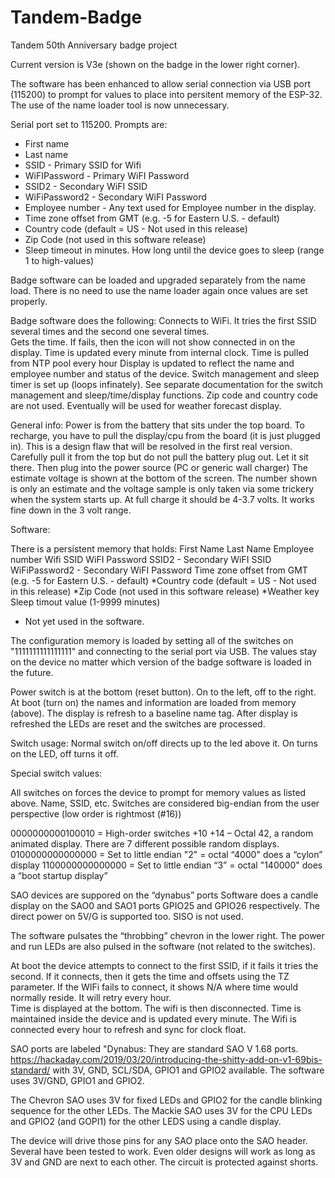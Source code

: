 
# Tandem-Badge
Tandem 50th Anniversary badge project

Current version is V3e (shown on the badge in the lower right corner). 


The software has been enhanced to allow serial connection via USB port (115200) to prompt for values to place into persitent memory of the ESP-32. The use of the name loader tool is now unnecessary.

Serial port set to 115200. Prompts are: 
  - First name
  - Last name
  - SSID - Primary SSID for Wifi
  - WiFIPassword - Primary WiFI Password
  - SSID2 - Secondary WiFI SSID
  - WiFiPassword2 - Secondary WiFI Password
  - Employee number - Any text used for Employee number in the display.
  - Time zone offset from GMT (e.g. -5 for Eastern U.S. - default)
  - Country code (default = US - Not used in this release) 
  - Zip Code (not used in this software release)
  - Sleep timeout in minutes.  How long until the device goes to sleep (range 1 to high-values)

Badge software can be loaded and upgraded separately from the name load.  There is no need to use the name loader again once values are set properly. 

Badge software does the following:
Connects to WiFi. It tries the first SSID several times and the second one several times.  
Gets the time.   If fails, then the icon will not show connected in on the display. Time is updated every minute from internal clock.
Time is pulled from NTP pool every hour
Display is updated to reflect the name and employee number and status of the device. 
Switch management and sleep timer is set up (loops infinately).
See separate documentation for the switch management and sleep/time/display functions. 
Zip code and country code are not used. Eventually will be used for weather forecast display. 

General info:
Power is from the battery that sits under the top board. 
To recharge, you have to pull the display/cpu from the board (it is just plugged in). This is a design flaw that will be resolved in the first real version.  Carefully pull it from the top but do not pull the battery plug out. Let it sit there.  Then plug into the power source (PC or generic wall charger)  The estimate voltage is shown at the bottom of the screen. The number shown is only an estimate and the voltage sample is only taken via some trickery when the system starts up. At full charge it should be 4-3.7 volts.  It works fine down in the 3 volt range. 

Software:

There is a persistent memory that holds:
First Name
Last Name
Employee number
Wifi SSID
WiFI Password
SSID2 - Secondary WiFI SSID
WiFiPassword2 - Secondary WiFI Password
Time zone offset from GMT (e.g. -5 for Eastern U.S. - default)
*Country code (default = US - Not used in this release) 
*Zip Code (not used in this software release)
*Weather key 
Sleep timout value (1-9999 minutes) 

* Not yet used in the software. 

The configuration memory is loaded by setting all of the switches on "1111111111111111" and connecting to the serial port via USB.  The values stay on the device no matter which version of the badge software is loaded in the future. 

Power switch is at the bottom (reset button).   On to the left, off to the right. 
At boot (turn on) the names and information are loaded from memory (above). 
The display is refresh to a baseline name tag. 
After display is refreshed the LEDs are reset and the switches are processed. 

Switch usage: 
Normal switch on/off directs up to the led above it. On turns on the LED, off turns it off. 

Special switch values:

All switches on forces the device to prompt for memory values as listed above. Name, SSID, etc. 
Switches are considered big-endian from the user perspective (low order is rightmost (#16))

0000000000100010 = High-order switches +10 +14 – Octal 42, a random animated display.  There are 7 different possible random displays. 
0100000000000000 = Set to little endian "2" = octal “4000"    does a “cylon”  display 
1100000000000000 = Set to little endian “3” = octal "140000"  does a “boot startup display”

SAO devices are suppored on the “dynabus” ports
Software does a candle display on the SAO0 and SAO1 ports GPIO25 and GPIO26 respectively.    The direct power on 5V/G is supported too.   SISO is not used. 

The software pulsates the “throbbing” chevron in the lower right.   The power and run LEDs are also pulsed in the software (not related to the switches).

At boot the device attempts to connect to the first SSID, if it fails it tries the second.  If it connects, then it gets the time and offsets using the TZ parameter.  If the WIFi fails to connect, it shows N/A where time would normally reside. It will retry every hour.  
Time is displayed at the bottom. The wifi is then disconnected.  Time is maintained inside the device and is updated every minute. The Wifi is connected every hour to refresh and sync for clock float. 

SAO ports are labeled "Dynabus: They are standard SAO V 1.68 ports. https://hackaday.com/2019/03/20/introducing-the-shitty-add-on-v1-69bis-standard/
with 3V, GND, SCL/SDA, GPIO1 and GPIO2 available.    The software uses 3V/GND, GPIO1 and GPIO2.  

The Chevron SAO uses 3V for fixed LEDs and GPIO2 for the candle blinking sequence for the other LEDs. 
The Mackie SAO uses 3V for the CPU LEDs and GPIO2 (and GOPI1) for the other LEDS using a candle display. 

The device will drive those pins for any SAO place onto the SAO header. Several have been tested to work. Even older designs will work as long as 3V and GND are next to each other. The circuit is protected against shorts.  

